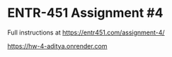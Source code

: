 # ENTR-451 Assignment #4

Full instructions at https://entr451.com/assignment-4/

https://hw-4-aditya.onrender.com
